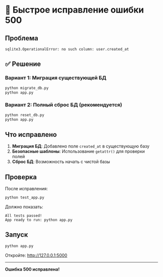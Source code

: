 # 🔧 Быстрое исправление ошибки 500

## Проблема
```
sqlite3.OperationalError: no such column: user.created_at
```

## ✅ Решение

### Вариант 1: Миграция существующей БД
```bash
python migrate_db.py
python app.py
```

### Вариант 2: Полный сброс БД (рекомендуется)
```bash
python reset_db.py
python app.py
```

## Что исправлено

1. **Миграция БД**: Добавлено поле `created_at` в существующую базу
2. **Безопасные шаблоны**: Использование `getattr()` для проверки полей
3. **Сброс БД**: Возможность начать с чистой базы

## Проверка

После исправления:
```bash
python test_app.py
```

Должно показать:
```
All tests passed!
App ready to run: python app.py
```

## Запуск

```bash
python app.py
```

Откройте: http://127.0.0.1:5000

---

**Ошибка 500 исправлена!**